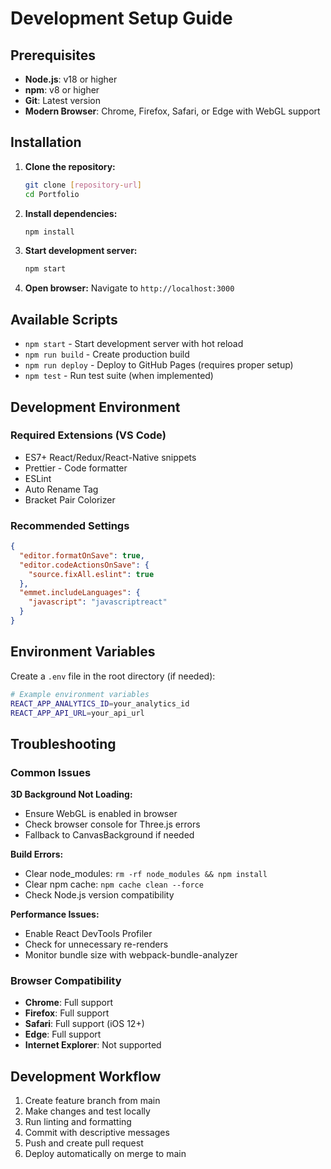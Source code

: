 # Development Setup Guide

## Prerequisites

- **Node.js**: v18 or higher
- **npm**: v8 or higher
- **Git**: Latest version
- **Modern Browser**: Chrome, Firefox, Safari, or Edge with WebGL support

## Installation

1. **Clone the repository:**
   ```bash
   git clone [repository-url]
   cd Portfolio
   ```

2. **Install dependencies:**
   ```bash
   npm install
   ```

3. **Start development server:**
   ```bash
   npm start
   ```

4. **Open browser:**
   Navigate to `http://localhost:3000`

## Available Scripts

- `npm start` - Start development server with hot reload
- `npm run build` - Create production build
- `npm run deploy` - Deploy to GitHub Pages (requires proper setup)
- `npm test` - Run test suite (when implemented)

## Development Environment

### Required Extensions (VS Code)
- ES7+ React/Redux/React-Native snippets
- Prettier - Code formatter
- ESLint
- Auto Rename Tag
- Bracket Pair Colorizer

### Recommended Settings
```json
{
  "editor.formatOnSave": true,
  "editor.codeActionsOnSave": {
    "source.fixAll.eslint": true
  },
  "emmet.includeLanguages": {
    "javascript": "javascriptreact"
  }
}
```

## Environment Variables

Create a `.env` file in the root directory (if needed):
```bash
# Example environment variables
REACT_APP_ANALYTICS_ID=your_analytics_id
REACT_APP_API_URL=your_api_url
```

## Troubleshooting

### Common Issues

**3D Background Not Loading:**
- Ensure WebGL is enabled in browser
- Check browser console for Three.js errors
- Fallback to CanvasBackground if needed

**Build Errors:**
- Clear node_modules: `rm -rf node_modules && npm install`
- Clear npm cache: `npm cache clean --force`
- Check Node.js version compatibility

**Performance Issues:**
- Enable React DevTools Profiler
- Check for unnecessary re-renders
- Monitor bundle size with webpack-bundle-analyzer

### Browser Compatibility

- **Chrome**: Full support
- **Firefox**: Full support
- **Safari**: Full support (iOS 12+)
- **Edge**: Full support
- **Internet Explorer**: Not supported

## Development Workflow

1. Create feature branch from main
2. Make changes and test locally
3. Run linting and formatting
4. Commit with descriptive messages
5. Push and create pull request
6. Deploy automatically on merge to main
